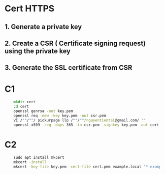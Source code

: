 # Cert HTTPS
## 1. Generate a private key
## 2. Create a CSR ( Certificate signing request) using the private key
## 3. Generate the SSL certificate from CSR


# C1
```cmd
    mkdir cert
    cd cert
    openssl genrsa -out key.pem
    openssl req -new -key key.pem -out csr.pem
    VI /""/""/ pickurpage llp /""/""/nguyentientai@gmail.com/ ""
    openssl x509 -req -days 365 -in csr.pem -signkey key.pem -out cert.pem
```

# C2
```cmd
    sudo apt install mkcert
    mkcert -install
    mkcert -key-file key.pem -cert-file cert.pem example.local "*.example.local"
```
